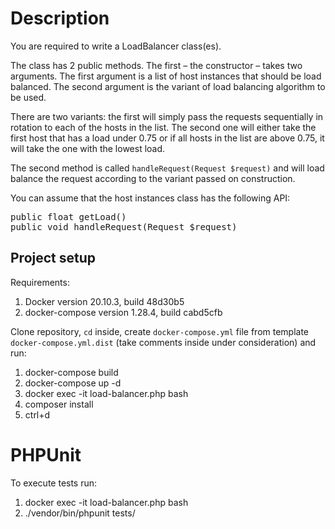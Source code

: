 # Description
You are required to write a LoadBalancer class(es).

The class has 2 public methods.
The first – the constructor – takes two arguments. The first argument is a list of host instances that should be load balanced. The second argument is the variant of load balancing algorithm to be used.

There are two variants: the first will simply pass the requests sequentially in rotation to each of the hosts in the list. The second one will either take the first host that has a load under 0.75 or if all hosts in the list are above 0.75, it will take the one with the lowest load.

The second method is called `handleRequest(Request $request)` and will load balance the request according to the variant passed on construction.

You can assume that the host instances class has the following API:

<pre>
public float getLoad()
public void handleRequest(Request $request)
</pre>

## Project setup
Requirements:
1. Docker version 20.10.3, build 48d30b5
1. docker-compose version 1.28.4, build cabd5cfb

Clone repository, `cd` inside, create `docker-compose.yml` file from template `docker-compose.yml.dist` (take comments inside under consideration) and run:
1. docker-compose build
1. docker-compose up -d
1. docker exec -it load-balancer.php bash
1. composer install
1. ctrl+d

# PHPUnit
To execute tests run:
1. docker exec -it load-balancer.php bash
1. ./vendor/bin/phpunit tests/

